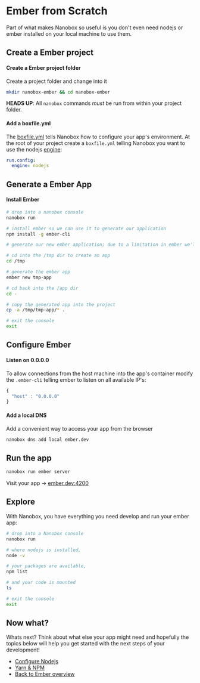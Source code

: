 # Ember from Scratch
Part of what makes Nanobox so useful is you don't even need nodejs or ember installed on your local machine to use them.

## Create a Ember project

#### Create a Ember project folder
Create a project folder and change into it

```bash
mkdir nanobox-ember && cd nanobox-ember
```

**HEADS UP**: All `nanobox` commands *must* be run from within your project folder.

#### Add a boxfile.yml
The <a href="https://docs.nanobox.io/boxfile/" target="\_blank">boxfile.yml</a> tells Nanobox how to configure your app's environment. At the root of your project create a `boxfile.yml` telling Nanobox you want to use the nodejs <a href="https://docs.nanobox.io/engines/" target="\_blank">engine</a>:

```yaml
run.config:
  engine: nodejs
```

## Generate a Ember App

#### Install Ember

```bash
# drop into a nanobox console
nanobox run

# install ember so we can use it to generate our application
npm install -g ember-cli

# generate our new ember application; due to a limitation in ember we'll have to generate our app in another folder and move it where we want it

# cd into the /tmp dir to create an app
cd /tmp

# generate the ember app
ember new tmp-app

# cd back into the /app dir
cd -

# copy the generated app into the project
cp -a /tmp/tmp-app/* .

# exit the console
exit
```

## Configure Ember

#### Listen on 0.0.0.0
To allow connections from the host machine into the app's container modify the `.ember-cli` telling ember to listen on all available IP's:

```javascript
{
  "host" : "0.0.0.0"
}
```

#### Add a local DNS
Add a convenient way to access your app from the browser

```bash
nanobox dns add local ember.dev
```

## Run the app

```bash
nanobox run ember server
```

Visit your app -> [ember.dev:4200](http://ember.dev:4200)

## Explore
With Nanobox, you have everything you need develop and run your ember app:

```bash
# drop into a Nanobox console
nanobox run

# where nodejs is installed,
node -v

# your packages are available,
npm list

# and your code is mounted
ls

# exit the console
exit
```

## Now what?
Whats next? Think about what else your app might need and hopefully the topics below will help you get started with the next steps of your development!

* [Configure Nodejs](/nodejs/ember/configure-nodejs)
* [Yarn & NPM](/nodejs/ember/package-managers)
* [Back to Ember overview](/nodejs/ember)
